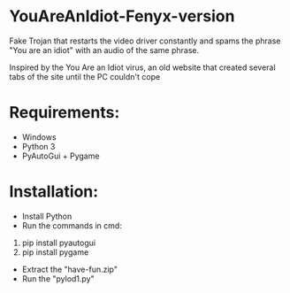 # YouAreAnIdiot-Fenyx-version
Fake Trojan that restarts the video driver constantly and spams the phrase "You are an idiot" with an audio of the same phrase.

Inspired by the You Are an Idiot virus, an old website that created several tabs of the site until the PC couldn't cope

# Requirements:
- Windows
- Python 3
- PyAutoGui + Pygame

# Installation:
- Install Python
- Run the commands in cmd:
1. pip install pyautogui
2. pip install pygame
- Extract the "have-fun.zip"
- Run the "pylod1.py"

